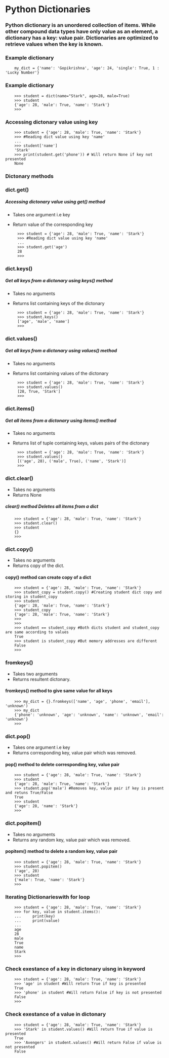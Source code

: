 # Python Dictionaries


### Python **dictionary** is an unordered collection of items. While other compound data types have only value as an element, a dictionary has a key: value pair. Dictionaries are optimized to retrieve values when the key is known.

### **Example dictionary**

		my_dict = {'name': 'Gopikrishna', 'age': 24, 'single': True, 1 : 'Lucky Number'}

### **Example dictionary**

		>>> student = dict(name="Stark", age=28, male=True)
		>>> student
		{'age': 28, 'male': True, 'name': 'Stark'}
		>>>

### **Accessing dictonary value using key**

		>>> student = {'age': 28, 'male': True, 'name': 'Stark'}
		>>> #Reading dict value using key 'name'
		...
		>>> student['name']
		'Stark'
		>>> print(student.get('phone')) # Will return None if key not presented
		None


### Dictonary methods

### dict.get()

#####  **Accessing dictonary value using get() method**

* Takes one argument i.e key
* Return value of the corresponding key

		>>> student = {'age': 28, 'male': True, 'name': 'Stark'}
		>>> #Reading dict value using key 'name'
		...
		>>> student.get('age')
		28
		>>>

### dict.keys()

##### **Get all keys from a dictonary using keys() method**

* Takes no arguments
* Returns list containing keys of the dictonary

		>>> student = {'age': 28, 'male': True, 'name': 'Stark'}
		>>> student.keys()
		['age', 'male', 'name']
		>>>


### dict.values()

##### **Get all keys from a dictonary using values() method**

* Takes no arguments
* Returns list containing values of the dictonary

		>>> student = {'age': 28, 'male': True, 'name': 'Stark'}
		>>> student.values()
		[28, True, 'Stark']
		>>>	

### dict.items()

##### **Get all items from a dictonary using items() method**

* Takes no arguments
* Returns list of tuple containing keys, values pairs of the dictonary

		>>> student = {'age': 28, 'male': True, 'name': 'Stark'}
		>>> student.values()
		[('age', 28), ('male', True), ('name', 'Stark')]
		>>>	

### dict.clear()

* Takes no arguments
* Returns None

##### **clear() method Deletes all items from a dict**

		>>> student = {'age': 28, 'male': True, 'name': 'Stark'}
		>>> student.clear()
		>>> student
		{}
		>>>


### dict.copy()

* Takes no arguments
* Returns copy of the dict.

#### **copy() method can create copy of a dict**

		>>> student = {'age': 28, 'male': True, 'name': 'Stark'}
		>>> student_copy = student.copy() #Creating student dict copy and storing in student_copy
		>>> student
		{'age': 28, 'male': True, 'name': 'Stark'}
		>>> student_copy
		{'age': 28, 'male': True, 'name': 'Stark'}
		>>>
		>>>
		>>> student == student_copy #Both dicts student and student_copy are same according to values
		True
		>>> student is student_copy #But memory addresses are different
		False
		>>>

### fromkeys()

* Takes two arguments
* Returns resultent dictonary.

#### **fromkeys() method to give same value for all keys**

		>>> my_dict = {}.fromkeys(['name', 'age', 'phone', 'email'], 'unknown')
		>>> my_dict
		{'phone': 'unknown', 'age': 'unknown', 'name': 'unknown', 'email': 'unknown'}
		>>>


### dict.pop()

* Takes one argument i.e key
* Returns corresponding key, value pair which was removed.

#### **pop() method to delete corresponding key, value pair**

		>>> student = {'age': 28, 'male': True, 'name': 'Stark'}
		>>> student
		{'age': 28, 'male': True, 'name': 'Stark'}
		>>> student.pop('male') #Removes key, value pair if key is present and retuns True/False
		True
		>>> student
		{'age': 28, 'name': 'Stark'}
		>>>

### dict.popitem()

* Takes no arguments
* Returns any random key, value pair which was removed.


#### **popitem() method to delete a random key, value pair**

		>>> student = {'age': 28, 'male': True, 'name': 'Stark'}
		>>> student.popitem()
		('age', 28)
		>>> student
		{'male': True, 'name': 'Stark'}
		>>>


### **Iterating Dictionarieswith for loop**


		>>> student = {'age': 28, 'male': True, 'name': 'Stark'}
		>>> for key, value in student.items():
		...     print(key)
		...     print(value)
		...
		age
		28
		male
		True
		name
		Stark
		>>>


### **Check exestance of a key in dictonary uisng in keyword**

		>>> student = {'age': 28, 'male': True, 'name': 'Stark'}
		>>> 'age' in student #Will return True if key is presented
		True
		>>> 'phone' in student #Will return False if key is not presented
		False
		>>>

### **Check exestance of a value in dictonary**

		>>> student = {'age': 28, 'male': True, 'name': 'Stark'}
		>>> 'Stark' in student.values() #Will return True if value is presented
		True
		>>> 'Avengers' in student.values() #Will return False if value is not presented
		False